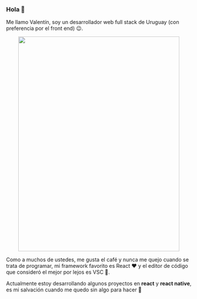 ### Hola 👋

Me llamo Valentín, soy un desarrollador web full stack de Uruguay (con preferencia por el front end) 😉.

<p align="center">
<img src="https://user-images.githubusercontent.com/67331469/108633409-dd11be80-7452-11eb-9659-0099f4943eec.JPG" width="438" height="585" align="center">
</p>

Como a muchos de ustedes, me gusta el café y nunca me quejo cuando se trata de programar, mi framework favorito es React ❤️ y el editor de código que consideró el mejor por lejos es VSC 💙.

Actualmente estoy desarrollando algunos proyectos en **react** y **react native**, es mi salvación cuando me quedo sin algo para hacer 🤣
<!--
**ValentinNicheglod/ValentinNicheglod** is a ✨ _special_ ✨ repository because its `README.md` (this file) appears on your GitHub profile.

Here are some ideas to get you started:

- 🔭 I’m currently working on ...
- 🌱 I’m currently learning ...
- 👯 I’m looking to collaborate on ...
- 🤔 I’m looking for help with ...
- 💬 Ask me about ...
- 📫 How to reach me: ...
- 😄 Pronouns: ...
- ⚡ Fun fact: ...
-->
